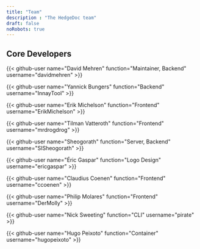 ```yaml
---
title: "Team"
description : "The HedgeDoc team"
draft: false
noRobots: true
---
```


## Core Developers

<span class="d-flex flex-wrap flex-row py-5">

{{< github-user name="David Mehren" function="Maintainer, Backend" username="davidmehren" >}}

{{< github-user name="Yannick Bungers" function="Backend" username="InnayTool" >}}

{{< github-user name="Erik Michelson" function="Frontend" username="ErikMichelson" >}}

{{< github-user name="Tilman Vatteroth" function="Frontend" username="mrdrogdrog" >}}

{{< github-user name="Sheogorath" function="Server, Backend" username="SISheogorath" >}}

{{< github-user name="Éric Gaspar" function="Logo Design" username="ericgaspar" >}}

{{< github-user name="Claudius Coenen" function="Frontend" username="ccoenen" >}}

{{< github-user name="Philip Molares" function="Frontend" username="DerMolly" >}}

{{< github-user name="Nick Sweeting" function="CLI" username="pirate" >}}

{{< github-user name="Hugo Peixoto" function="Container" username="hugopeixoto" >}}

</span>
